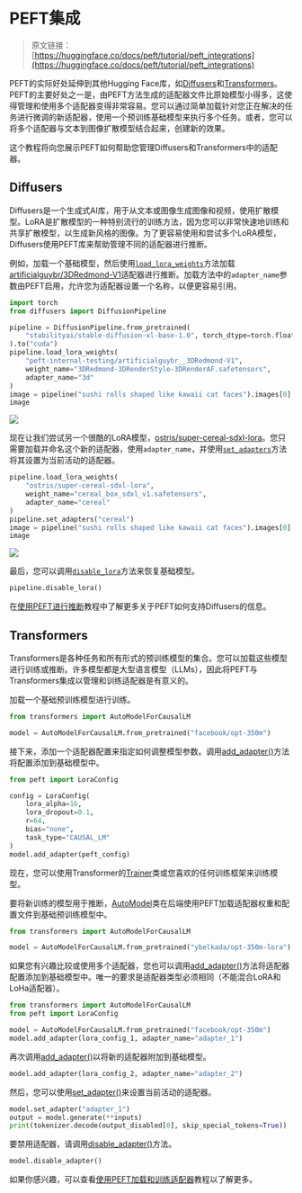 # PEFT集成

> 原文链接：[https://huggingface.co/docs/peft/tutorial/peft_integrations](https://huggingface.co/docs/peft/tutorial/peft_integrations)

PEFT的实际好处延伸到其他Hugging Face库，如[Diffusers](https://hf.co/docs/diffusers)和[Transformers](https://hf.co/docs/transformers)。PEFT的主要好处之一是，由PEFT方法生成的适配器文件比原始模型小得多，这使得管理和使用多个适配器变得非常容易。您可以通过简单加载针对您正在解决的任务进行微调的新适配器，使用一个预训练基础模型来执行多个任务。或者，您可以将多个适配器与文本到图像扩散模型结合起来，创建新的效果。

这个教程将向您展示PEFT如何帮助您管理Diffusers和Transformers中的适配器。

## Diffusers

Diffusers是一个生成式AI库，用于从文本或图像生成图像和视频，使用扩散模型。LoRA是扩散模型的一种特别流行的训练方法，因为您可以非常快速地训练和共享扩散模型，以生成新风格的图像。为了更容易使用和尝试多个LoRA模型，Diffusers使用PEFT库来帮助管理不同的适配器进行推断。

例如，加载一个基础模型，然后使用[`load_lora_weights`](https://huggingface.co/docs/diffusers/v0.24.0/en/api/loaders/lora#diffusers.loaders.LoraLoaderMixin.load_lora_weights)方法加载[artificialguybr/3DRedmond-V1](https://huggingface.co/artificialguybr/3DRedmond-V1)适配器进行推断。加载方法中的`adapter_name`参数由PEFT启用，允许您为适配器设置一个名称，以便更容易引用。

```py
import torch
from diffusers import DiffusionPipeline

pipeline = DiffusionPipeline.from_pretrained(
    "stabilityai/stable-diffusion-xl-base-1.0", torch_dtype=torch.float16
).to("cuda")
pipeline.load_lora_weights(
    "peft-internal-testing/artificialguybr__3DRedmond-V1", 
    weight_name="3DRedmond-3DRenderStyle-3DRenderAF.safetensors", 
    adapter_name="3d"
)
image = pipeline("sushi rolls shaped like kawaii cat faces").images[0]
image
```

![](../Images/44d7d3f44fb0552b1f55c92fcbce7784.png)

现在让我们尝试另一个很酷的LoRA模型，[ostris/super-cereal-sdxl-lora](https://huggingface.co/ostris/super-cereal-sdxl-lora)。您只需要加载并命名这个新的适配器，使用`adapter_name`，并使用[`set_adapters`](https://huggingface.co/docs/diffusers/api/loaders/unet#diffusers.loaders.UNet2DConditionLoadersMixin.set_adapters)方法将其设置为当前活动的适配器。

```py
pipeline.load_lora_weights(
    "ostris/super-cereal-sdxl-lora", 
    weight_name="cereal_box_sdxl_v1.safetensors", 
    adapter_name="cereal"
)
pipeline.set_adapters("cereal")
image = pipeline("sushi rolls shaped like kawaii cat faces").images[0]
image
```

![](../Images/93e1d1297cecfeb1cad00cf824e024ed.png)

最后，您可以调用[`disable_lora`](https://huggingface.co/docs/diffusers/api/loaders/unet#diffusers.loaders.UNet2DConditionLoadersMixin.disable_lora)方法来恢复基础模型。

```py
pipeline.disable_lora()
```

在[使用PEFT进行推断](https://huggingface.co/docs/diffusers/tutorials/using_peft_for_inference)教程中了解更多关于PEFT如何支持Diffusers的信息。

## Transformers

Transformers是各种任务和所有形式的预训练模型的集合。您可以加载这些模型进行训练或推断。许多模型都是大型语言模型（LLMs），因此将PEFT与Transformers集成以管理和训练适配器是有意义的。

加载一个基础预训练模型进行训练。

```py
from transformers import AutoModelForCausalLM

model = AutoModelForCausalLM.from_pretrained("facebook/opt-350m")
```

接下来，添加一个适配器配置来指定如何调整模型参数。调用[add_adapter()](/docs/peft/v0.8.2/en/package_reference/peft_model#peft.PeftModel.add_adapter)方法将配置添加到基础模型中。

```py
from peft import LoraConfig

config = LoraConfig(
    lora_alpha=16,
    lora_dropout=0.1,
    r=64,
    bias="none",
    task_type="CAUSAL_LM"
)
model.add_adapter(peft_config)
```

现在，您可以使用Transformer的[Trainer](https://huggingface.co/docs/transformers/v4.37.2/en/main_classes/trainer#transformers.Trainer)类或您喜欢的任何训练框架来训练模型。

要将新训练的模型用于推断，[AutoModel](https://huggingface.co/docs/transformers/v4.37.2/en/model_doc/auto#transformers.AutoModel)类在后端使用PEFT加载适配器权重和配置文件到基础预训练模型中。

```py
from transformers import AutoModelForCausalLM

model = AutoModelForCausalLM.from_pretrained("ybelkada/opt-350m-lora")
```

如果您有兴趣比较或使用多个适配器，您也可以调用[add_adapter()](/docs/peft/v0.8.2/en/package_reference/peft_model#peft.PeftModel.add_adapter)方法将适配器配置添加到基础模型中。唯一的要求是适配器类型必须相同（不能混合LoRA和LoHa适配器）。

```py
from transformers import AutoModelForCausalLM
from peft import LoraConfig

model = AutoModelForCausalLM.from_pretrained("facebook/opt-350m")
model.add_adapter(lora_config_1, adapter_name="adapter_1")
```

再次调用[add_adapter()](/docs/peft/v0.8.2/en/package_reference/peft_model#peft.PeftModel.add_adapter)以将新的适配器附加到基础模型。

```py
model.add_adapter(lora_config_2, adapter_name="adapter_2")
```

然后，您可以使用[set_adapter()](/docs/peft/v0.8.2/en/package_reference/peft_model#peft.PeftModel.set_adapter)来设置当前活动的适配器。

```py
model.set_adapter("adapter_1")
output = model.generate(**inputs)
print(tokenizer.decode(output_disabled[0], skip_special_tokens=True))
```

要禁用适配器，请调用[disable_adapter()](/docs/peft/v0.8.2/en/package_reference/peft_model#peft.PeftModel.disable_adapter)方法。

```py
model.disable_adapter()
```

如果你感兴趣，可以查看[使用PEFT加载和训练适配器](https://huggingface.co/docs/transformers/main/peft)教程以了解更多。
